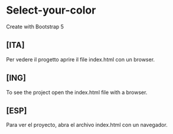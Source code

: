 # Select-your-color
Create with Bootstrap 5

## [ITA]
Per vedere il progetto aprire il file index.html con un browser.

## [ING]
To see the project open the index.html file with a browser.

## [ESP]
Para ver el proyecto, abra el archivo index.html con un navegador.

